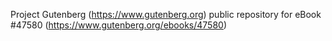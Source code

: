 Project Gutenberg (https://www.gutenberg.org) public repository for eBook #47580 (https://www.gutenberg.org/ebooks/47580)
